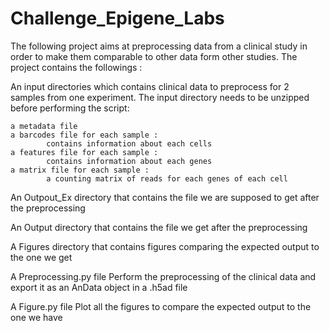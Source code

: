 # Challenge_Epigene_Labs

The following project aims at preprocessing data from a clinical study in order to make them comparable to other data form other studies. The project contains the followings :

An input directories which contains clinical data to preprocess for 2 samples from one experiment. The input directory needs to be unzipped before performing the script:

    a metadata file 
    a barcodes file for each sample : 
            contains information about each cells
    a features file for each sample :
            contains information about each genes
    a matrix file for each sample :
            a counting matrix of reads for each genes of each cell

An Outpout_Ex directory that contains the file we are supposed to get after the preprocessing

An Output directory that contains the file we get after the preprocessing

A Figures directory that contains figures comparing the expected output to the one we get

A Preprocessing.py file
    Perform the preprocessing of the clinical data and export it as an AnData object in a .h5ad file

A Figure.py file
    Plot all the figures to compare the expected output to the one we have

